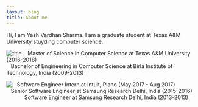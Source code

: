 ```yaml
---
layout: blog
title: About me
---
```


Hi, I am Yash Vardhan Sharma. I am a graduate student at Texas A&M University stuyding computer science.

![title](https://github.com/yashvardhan90/yashvardhan90.github.io/blob/master/img/cap.png) &nbsp;&nbsp; Master of Science in Computer Science at Texas A&M University (2016-2018)  
                                         &nbsp;&nbsp; Bachelor of Engineering in Computer Science at Birla Institute of Technology, India (2009-2013)
                                         
<img style="float: left;" src="https://github.com/yashvardhan90/yashvardhan90.github.io/blob/master/img/work.png"> &nbsp;&nbsp; Software Engineer Intern at Intuit, Plano (May 2017 - Aug 2017)  
&nbsp;&nbsp; Senior Software Engineer at Samsung Research Delhi, India (2015-2016)  
&nbsp;&nbsp;&nbsp;&nbsp;&nbsp;&nbsp;&nbsp;&nbsp;&nbsp;&nbsp;&nbsp; Software Engineer at Samsung Research Delhi, India (2013-2013)
